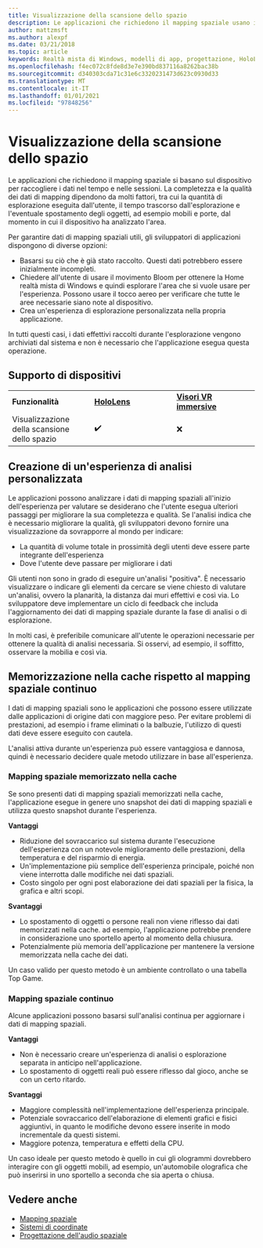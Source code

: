```yaml
---
title: Visualizzazione della scansione dello spazio
description: Le applicazioni che richiedono il mapping spaziale usano il dispositivo per raccogliere i dati nel tempo e nelle sessioni.
author: mattzmsft
ms.author: alexpf
ms.date: 03/21/2018
ms.topic: article
keywords: Realtà mista di Windows, modelli di app, progettazione, HoloLens, analisi chat room, mapping spaziale, mesh, auricolare realtà mista, cuffia a realtà mista di Windows, auricolare realtà virtuale, HoloLens
ms.openlocfilehash: f4ec072c8fde8d3e7e390bd837116a8262bac38b
ms.sourcegitcommit: d340303cda71c31e6c3320231473d623c0930d33
ms.translationtype: MT
ms.contentlocale: it-IT
ms.lasthandoff: 01/01/2021
ms.locfileid: "97848256"
---
```

# <a name="room-scan-visualization"></a>Visualizzazione della scansione dello spazio

Le applicazioni che richiedono il mapping spaziale si basano sul dispositivo per raccogliere i dati nel tempo e nelle sessioni. La completezza e la qualità dei dati di mapping dipendono da molti fattori, tra cui la quantità di esplorazione eseguita dall'utente, il tempo trascorso dall'esplorazione e l'eventuale spostamento degli oggetti, ad esempio mobili e porte, dal momento in cui il dispositivo ha analizzato l'area.

Per garantire dati di mapping spaziali utili, gli sviluppatori di applicazioni dispongono di diverse opzioni:
* Basarsi su ciò che è già stato raccolto. Questi dati potrebbero essere inizialmente incompleti.
* Chiedere all'utente di usare il movimento Bloom per ottenere la Home realtà mista di Windows e quindi esplorare l'area che si vuole usare per l'esperienza. Possono usare il tocco aereo per verificare che tutte le aree necessarie siano note al dispositivo.
* Crea un'esperienza di esplorazione personalizzata nella propria applicazione.

In tutti questi casi, i dati effettivi raccolti durante l'esplorazione vengono archiviati dal sistema e non è necessario che l'applicazione esegua questa operazione.

## <a name="device-support"></a>Supporto di dispositivi

<table>
    <colgroup>
    <col width="33%" />
    <col width="33%" />
    <col width="33%" />
    </colgroup>
    <tr>
        <td><strong>Funzionalità</strong></td>
        <td><a href="../hololens-hardware-details.md"><strong>HoloLens</strong></a></td>
        <td><a href="../discover/immersive-headset-hardware-details.md"><strong>Visori VR immersive</strong></a></td>
    </tr>
     <tr>
        <td>Visualizzazione della scansione dello spazio</td>
        <td>✔️</td>
        <td>❌</td>
    </tr>
</table>



## <a name="building-a-custom-scanning-experience"></a>Creazione di un'esperienza di analisi personalizzata

Le applicazioni possono analizzare i dati di mapping spaziali all'inizio dell'esperienza per valutare se desiderano che l'utente esegua ulteriori passaggi per migliorare la sua completezza e qualità. Se l'analisi indica che è necessario migliorare la qualità, gli sviluppatori devono fornire una visualizzazione da sovrapporre al mondo per indicare:
* La quantità di volume totale in prossimità degli utenti deve essere parte integrante dell'esperienza
* Dove l'utente deve passare per migliorare i dati

Gli utenti non sono in grado di eseguire un'analisi "positiva". È necessario visualizzare o indicare gli elementi da cercare se viene chiesto di valutare un'analisi, ovvero la planarità, la distanza dai muri effettivi e così via. Lo sviluppatore deve implementare un ciclo di feedback che includa l'aggiornamento dei dati di mapping spaziale durante la fase di analisi o di esplorazione.

In molti casi, è preferibile comunicare all'utente le operazioni necessarie per ottenere la qualità di analisi necessaria. Si osservi, ad esempio, il soffitto, osservare la mobilia e così via.

## <a name="cached-versus-continuous-spatial-mapping"></a>Memorizzazione nella cache rispetto al mapping spaziale continuo

I dati di mapping spaziali sono le applicazioni che possono essere utilizzate dalle applicazioni di origine dati con maggiore peso. Per evitare problemi di prestazioni, ad esempio i frame eliminati o la balbuzie, l'utilizzo di questi dati deve essere eseguito con cautela.

L'analisi attiva durante un'esperienza può essere vantaggiosa e dannosa, quindi è necessario decidere quale metodo utilizzare in base all'esperienza.

### <a name="cached-spatial-mapping"></a>Mapping spaziale memorizzato nella cache

Se sono presenti dati di mapping spaziali memorizzati nella cache, l'applicazione esegue in genere uno snapshot dei dati di mapping spaziali e utilizza questo snapshot durante l'esperienza.

**Vantaggi**
* Riduzione del sovraccarico sul sistema durante l'esecuzione dell'esperienza con un notevole miglioramento delle prestazioni, della temperatura e del risparmio di energia.
* Un'implementazione più semplice dell'esperienza principale, poiché non viene interrotta dalle modifiche nei dati spaziali.
* Costo singolo per ogni post elaborazione dei dati spaziali per la fisica, la grafica e altri scopi.

**Svantaggi**
* Lo spostamento di oggetti o persone reali non viene riflesso dai dati memorizzati nella cache. ad esempio, l'applicazione potrebbe prendere in considerazione uno sportello aperto al momento della chiusura.
* Potenzialmente più memoria dell'applicazione per mantenere la versione memorizzata nella cache dei dati.

Un caso valido per questo metodo è un ambiente controllato o una tabella Top Game.

### <a name="continuous-spatial-mapping"></a>Mapping spaziale continuo

Alcune applicazioni possono basarsi sull'analisi continua per aggiornare i dati di mapping spaziali.

**Vantaggi**
* Non è necessario creare un'esperienza di analisi o esplorazione separata in anticipo nell'applicazione.
* Lo spostamento di oggetti reali può essere riflesso dal gioco, anche se con un certo ritardo.

**Svantaggi**
* Maggiore complessità nell'implementazione dell'esperienza principale.
* Potenziale sovraccarico dell'elaborazione di elementi grafici e fisici aggiuntivi, in quanto le modifiche devono essere inserite in modo incrementale da questi sistemi.
* Maggiore potenza, temperatura e effetti della CPU.

Un caso ideale per questo metodo è quello in cui gli ologrammi dovrebbero interagire con gli oggetti mobili, ad esempio, un'automobile olografica che può inserirsi in uno sportello a seconda che sia aperta o chiusa.

## <a name="see-also"></a>Vedere anche

* [Mapping spaziale](spatial-mapping.md)
* [Sistemi di coordinate](coordinate-systems.md)
* [Progettazione dell'audio spaziale](spatial-sound-design.md)
